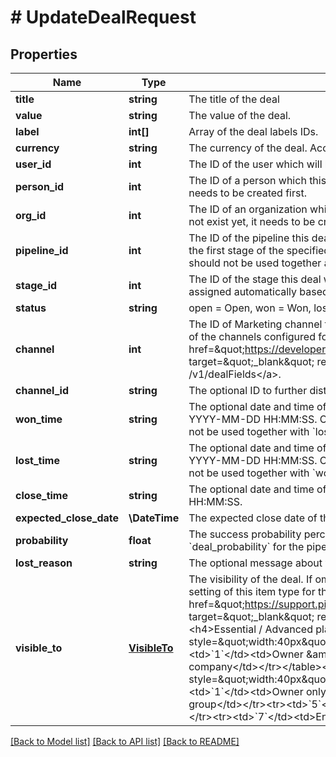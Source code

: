 # # UpdateDealRequest

## Properties

Name | Type | Description | Notes
------------ | ------------- | ------------- | -------------
**title** | **string** | The title of the deal | [optional]
**value** | **string** | The value of the deal. | [optional]
**label** | **int[]** | Array of the deal labels IDs. | [optional]
**currency** | **string** | The currency of the deal. Accepts a 3-character currency code. | [optional]
**user_id** | **int** | The ID of the user which will be the new owner of the deal. | [optional]
**person_id** | **int** | The ID of a person which this deal will be linked to. If the person does not exist yet, it needs to be created first. | [optional]
**org_id** | **int** | The ID of an organization which this deal will be linked to. If the organization does not exist yet, it needs to be created first. | [optional]
**pipeline_id** | **int** | The ID of the pipeline this deal will be added to. By default, the deal will be added to the first stage of the specified pipeline. Please note that &#x60;pipeline_id&#x60; and &#x60;stage_id&#x60; should not be used together as &#x60;pipeline_id&#x60; will be ignored. | [optional]
**stage_id** | **int** | The ID of the stage this deal will be added to. Please note that a pipeline will be assigned automatically based on the &#x60;stage_id&#x60;. | [optional]
**status** | **string** | open &#x3D; Open, won &#x3D; Won, lost &#x3D; Lost, deleted &#x3D; Deleted. | [optional]
**channel** | **int** | The ID of Marketing channel this deal was created from. Provided value must be one of the channels configured for your company which you can fetch with &lt;a href&#x3D;\&quot;https://developers.pipedrive.com/docs/api/v1/DealFields#getDealField\&quot; target&#x3D;\&quot;_blank\&quot; rel&#x3D;\&quot;noopener noreferrer\&quot;&gt;GET /v1/dealFields&lt;/a&gt;. | [optional]
**channel_id** | **string** | The optional ID to further distinguish the Marketing channel. | [optional]
**won_time** | **string** | The optional date and time of changing the deal status as won in UTC. Format: YYYY-MM-DD HH:MM:SS. Can be set only when deal &#x60;status&#x60; is already Won. Can not be used together with &#x60;lost_time&#x60;. | [optional]
**lost_time** | **string** | The optional date and time of changing the deal status as lost in UTC. Format: YYYY-MM-DD HH:MM:SS. Can be set only when deal &#x60;status&#x60; is already Lost. Can not be used together with &#x60;won_time&#x60;. | [optional]
**close_time** | **string** | The optional date and time of closing the deal in UTC. Format: YYYY-MM-DD HH:MM:SS. | [optional]
**expected_close_date** | **\DateTime** | The expected close date of the deal. In ISO 8601 format: YYYY-MM-DD. | [optional]
**probability** | **float** | The success probability percentage of the deal. Used/shown only when &#x60;deal_probability&#x60; for the pipeline of the deal is enabled. | [optional]
**lost_reason** | **string** | The optional message about why the deal was lost (to be used when status &#x3D; lost) | [optional]
**visible_to** | [**VisibleTo**](VisibleTo.md) | The visibility of the deal. If omitted, the visibility will be set to the default visibility setting of this item type for the authorized user. Read more about visibility groups &lt;a href&#x3D;\&quot;https://support.pipedrive.com/en/article/visibility-groups\&quot; target&#x3D;\&quot;_blank\&quot; rel&#x3D;\&quot;noopener noreferrer\&quot;&gt;here&lt;/a&gt;.&lt;h4&gt;Essential / Advanced plan&lt;/h4&gt;&lt;table&gt;&lt;tr&gt;&lt;th style&#x3D;\&quot;width:40px\&quot;&gt;Value&lt;/th&gt;&lt;th&gt;Description&lt;/th&gt;&lt;/tr&gt;&lt;tr&gt;&lt;td&gt;&#x60;1&#x60;&lt;/td&gt;&lt;td&gt;Owner &amp;amp; followers&lt;/td&gt;&lt;tr&gt;&lt;td&gt;&#x60;3&#x60;&lt;/td&gt;&lt;td&gt;Entire company&lt;/td&gt;&lt;/tr&gt;&lt;/table&gt;&lt;h4&gt;Professional / Enterprise plan&lt;/h4&gt;&lt;table&gt;&lt;tr&gt;&lt;th style&#x3D;\&quot;width:40px\&quot;&gt;Value&lt;/th&gt;&lt;th&gt;Description&lt;/th&gt;&lt;/tr&gt;&lt;tr&gt;&lt;td&gt;&#x60;1&#x60;&lt;/td&gt;&lt;td&gt;Owner only&lt;/td&gt;&lt;tr&gt;&lt;td&gt;&#x60;3&#x60;&lt;/td&gt;&lt;td&gt;Owner&#39;s visibility group&lt;/td&gt;&lt;/tr&gt;&lt;tr&gt;&lt;td&gt;&#x60;5&#x60;&lt;/td&gt;&lt;td&gt;Owner&#39;s visibility group and sub-groups&lt;/td&gt;&lt;/tr&gt;&lt;tr&gt;&lt;td&gt;&#x60;7&#x60;&lt;/td&gt;&lt;td&gt;Entire company&lt;/td&gt;&lt;/tr&gt;&lt;/table&gt; | [optional]

[[Back to Model list]](../README.md#documentation-for-models) [[Back to API list]](../README.md#documentation-for-api-endpoints) [[Back to README]](../README.md)
